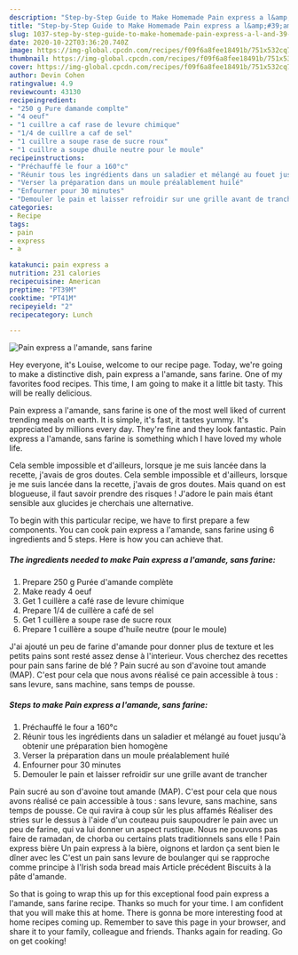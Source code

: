 ```yaml
---
description: "Step-by-Step Guide to Make Homemade Pain express a l&amp;#39;amande, sans farine"
title: "Step-by-Step Guide to Make Homemade Pain express a l&amp;#39;amande, sans farine"
slug: 1037-step-by-step-guide-to-make-homemade-pain-express-a-l-and-39-amande-sans-farine
date: 2020-10-22T03:36:20.740Z
image: https://img-global.cpcdn.com/recipes/f09f6a8fee18491b/751x532cq70/pain-express-a-lamande-sans-farine-photo-principale-de-la-recette.jpg
thumbnail: https://img-global.cpcdn.com/recipes/f09f6a8fee18491b/751x532cq70/pain-express-a-lamande-sans-farine-photo-principale-de-la-recette.jpg
cover: https://img-global.cpcdn.com/recipes/f09f6a8fee18491b/751x532cq70/pain-express-a-lamande-sans-farine-photo-principale-de-la-recette.jpg
author: Devin Cohen
ratingvalue: 4.9
reviewcount: 43130
recipeingredient:
- "250 g Pure damande complte"
- "4 oeuf"
- "1 cuillre a caf rase de levure chimique"
- "1/4 de cuillre a caf de sel"
- "1 cuillre a soupe rase de sucre roux"
- "1 cuillre a soupe dhuile neutre pour le moule"
recipeinstructions:
- "Préchauffé le four a 160°c"
- "Réunir tous les ingrédients dans un saladier et mélangé au fouet jusqu&#39;à obtenir une préparation bien homogène"
- "Verser la préparation dans un moule préalablement huilé"
- "Enfourner pour 30 minutes"
- "Demouler le pain et laisser refroidir sur une grille avant de trancher"
categories:
- Recipe
tags:
- pain
- express
- a

katakunci: pain express a 
nutrition: 231 calories
recipecuisine: American
preptime: "PT39M"
cooktime: "PT41M"
recipeyield: "2"
recipecategory: Lunch

---
```



![Pain express a l&#39;amande, sans farine](https://img-global.cpcdn.com/recipes/f09f6a8fee18491b/751x532cq70/pain-express-a-lamande-sans-farine-photo-principale-de-la-recette.jpg)

Hey everyone, it's Louise, welcome to our recipe page. Today, we're going to make a distinctive dish, pain express a l&#39;amande, sans farine. One of my favorites food recipes. This time, I am going to make it a little bit tasty. This will be really delicious.

Pain express a l&#39;amande, sans farine is one of the most well liked of current trending meals on earth. It is simple, it's fast, it tastes yummy. It's appreciated by millions every day. They're fine and they look fantastic. Pain express a l&#39;amande, sans farine is something which I have loved my whole life.

Cela semble impossible et d&#39;ailleurs, lorsque je me suis lancée dans la recette, j&#39;avais de gros doutes. Cela semble impossible et d&#39;ailleurs, lorsque je me suis lancée dans la recette, j&#39;avais de gros doutes. Mais quand on est blogueuse, il faut savoir prendre des risques ! J&#39;adore le pain mais étant sensible aux glucides je cherchais une alternative.


To begin with this particular recipe, we have to first prepare a few components. You can cook pain express a l&#39;amande, sans farine using 6 ingredients and 5 steps. Here is how you can achieve that.

<!--inarticleads1-->

##### The ingredients needed to make Pain express a l&#39;amande, sans farine:

1. Prepare 250 g Purée d&#39;amande complète
1. Make ready 4 oeuf
1. Get 1 cuillère a café rase de levure chimique
1. Prepare 1/4 de cuillère a café de sel
1. Get 1 cuillère a soupe rase de sucre roux
1. Prepare 1 cuillère a soupe d&#39;huile neutre (pour le moule)


J&#39;ai ajouté un peu de farine d&#39;amande pour donner plus de texture et les petits pains sont resté assez dense à l&#39;interieur. Vous cherchez des recettes pour pain sans farine de blé ? Pain sucré au son d&#39;avoine tout amande (MAP). C&#39;est pour cela que nous avons réalisé ce pain accessible à tous : sans levure, sans machine, sans temps de pousse. 

<!--inarticleads2-->

##### Steps to make Pain express a l&#39;amande, sans farine:

1. Préchauffé le four a 160°c
1. Réunir tous les ingrédients dans un saladier et mélangé au fouet jusqu&#39;à obtenir une préparation bien homogène
1. Verser la préparation dans un moule préalablement huilé
1. Enfourner pour 30 minutes
1. Demouler le pain et laisser refroidir sur une grille avant de trancher


Pain sucré au son d&#39;avoine tout amande (MAP). C&#39;est pour cela que nous avons réalisé ce pain accessible à tous : sans levure, sans machine, sans temps de pousse. Ce qui ravira à coup sûr les plus affamés Réaliser des stries sur le dessus à l&#39;aide d&#39;un couteau puis saupoudrer le pain avec un peu de farine, qui va lui donner un aspect rustique. Nous ne pouvons pas faire de ramadan, de chorba ou certains plats traditionnels sans elle ! Pain express bière Un pain express à la bière, oignons et lardon ça sent bien le dîner avec les C&#39;est un pain sans levure de boulanger qui se rapproche comme principe à l&#39;Irish soda bread mais Article précédent Biscuits à la pâte d&#39;amande. 

So that is going to wrap this up for this exceptional food pain express a l&#39;amande, sans farine recipe. Thanks so much for your time. I am confident that you will make this at home. There is gonna be more interesting food at home recipes coming up. Remember to save this page in your browser, and share it to your family, colleague and friends. Thanks again for reading. Go on get cooking!
